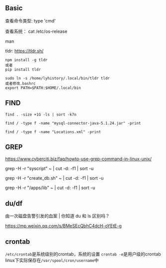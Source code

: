 ## Basic 

查看命令类型:	type 'cmd' 

查看系统：	cat /etc/os-release

man

tldr:	https://tldr.sh/

```
npm install -g tldr 
或者
pip install tldr

sudo ln -s /home/lyhistory/.local/bin/tldr tldr
或者修改.bashrc
export PATH=$PATH:$HOME/.local/bin
```

## FIND

```
find . -size +1G -ls | sort -k7n

find / -type f -name "mysql-connector-java-5.1.24.jar" -print

find / -type f -name "Locations.xml" -print
```



## GREP

https://www.cyberciti.biz/faq/howto-use-grep-command-in-linux-unix/



grep -H -r "syscript" ~ | cut -d: -f1 | sort -u

grep -H -r "create_db.sh" ~ | cut -d: -f1 | sort -u

grep -H -r "/apps/lib" ~ | cut -d: -f1 | sort -u



## du/df

由一次磁盘告警引发的血案 | 你知道 du 和 ls 区别吗？

https://mp.weixin.qq.com/s/BMeSEcQbhC4dcH-oYEtE-g



## crontab

`/etc/crontab`是系统级别的crontab，系统的设置
`crontab -e`是用户级的crontab
linux下实际保存在`/var/spool/cron/username`中

